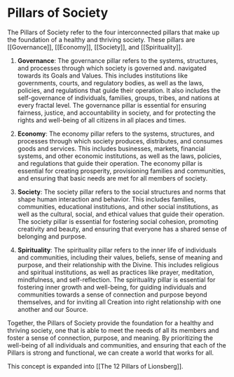# Pillars of Society

The Pillars of Society refer to the four interconnected pillars that make up the foundation of a healthy and thriving society. These pillars are [[Governance]], [[Economy]], [[Society]], and [[Spirituality]].

1.  **Governance**: The governance pillar refers to the systems, structures, and processes through which society is governed and. navigated towards its Goals and Values. This includes institutions like governments, courts, and regulatory bodies, as well as the laws, policies, and regulations that guide their operation. It also includes the self-governance of individuals, families, groups, tribes, and nations at every fractal level. The governance pillar is essential for ensuring fairness, justice, and accountability in society, and for protecting the rights and well-being of all citizens in all places and times.
    
2.  **Economy**: The economy pillar refers to the systems, structures, and processes through which society produces, distributes, and consumes goods and services. This includes businesses, markets, financial systems, and other economic institutions, as well as the laws, policies, and regulations that guide their operation. The economy pillar is essential for creating prosperity, provisioning families and communities, and ensuring that basic needs are met for all members of society.
    
3.  **Society**: The society pillar refers to the social structures and norms that shape human interaction and behavior. This includes families, communities, educational institutions, and other social institutions, as well as the cultural, social, and ethical values that guide their operation. The society pillar is essential for fostering social cohesion, promoting creativity and beauty, and ensuring that everyone has a shared sense of belonging and purpose.
    
4.  **Spirituality**: The spirituality pillar refers to the inner life of individuals and communities, including their values, beliefs, sense of meaning and purpose, and their relationship with the Divine. This includes religious and spiritual institutions, as well as practices like prayer, meditation, mindfulness, and self-reflection. The spirituality pillar is essential for fostering inner growth and well-being, for guiding individuals and communities towards a sense of connection and purpose beyond themselves, and for inviting all Creation into right relationship with one another and our Source.
    

Together, the Pillars of Society provide the foundation for a healthy and thriving society, one that is able to meet the needs of all its members and foster a sense of connection, purpose, and meaning. By prioritizing the well-being of all individuals and communities, and ensuring that each of the Pillars is strong and functional, we can create a world that works for all.

This concept is expanded into [[The 12 Pillars of Lionsberg]]. 